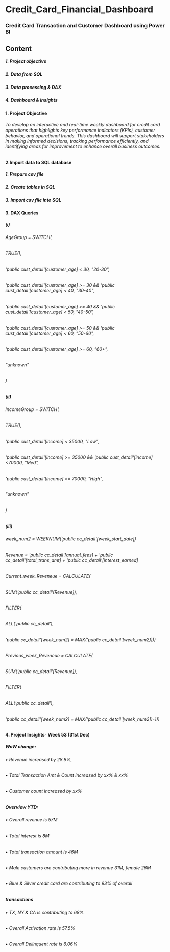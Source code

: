 # Credit_Card_Financial_Dashboard
### Credit Card Transaction and Customer Dashboard using Power BI



## Content
##### 1. Project objective
##### 2. Data from SQL
##### 3. Data processing & DAX
##### 4. Dashboard & insights



#### 1. Project Objective
###### To develop an interactive and real-time weekly dashboard for credit card operations that highlights key performance indicators (KPIs), customer behavior, and operational trends. This dashboard will support stakeholders in making informed decisions, tracking performance efficiently, and identifying areas for improvement to enhance overall business outcomes.



#### 2.Import data to SQL database

##### 1. Prepare csv file
##### 2. Create tables in SQL
##### 3. import csv file into SQL



#### 3. DAX Queries

##### (i)
###### AgeGroup = SWITCH(
###### TRUE(),
###### 'public cust_detail'[customer_age] < 30, "20-30",
###### 'public cust_detail'[customer_age] >= 30 && 'public cust_detail'[customer_age] < 40, "30-40",
###### 'public cust_detail'[customer_age] >= 40 && 'public cust_detail'[customer_age] < 50, "40-50",
###### 'public cust_detail'[customer_age] >= 50 && 'public cust_detail'[customer_age] < 60, "50-60",
###### 'public cust_detail'[customer_age] >= 60, "60+",
###### "unknown"
###### )

##### (ii)
###### IncomeGroup = SWITCH(
###### TRUE(),
###### 'public cust_detail'[income] < 35000, "Low",
###### 'public cust_detail'[income] >= 35000 && 'public cust_detail'[income] <70000, "Med",
###### 'public cust_detail'[income] >= 70000, "High",
###### "unknown"
###### )

##### (iii)
###### week_num2 = WEEKNUM('public cc_detail'[week_start_date])
###### Revenue = 'public cc_detail'[annual_fees] + 'public cc_detail'[total_trans_amt] + 'public cc_detail'[interest_earned]
###### Current_week_Reveneue = CALCULATE(
###### SUM('public cc_detail'[Revenue]),
###### FILTER(
###### ALL('public cc_detail'),
###### 'public cc_detail'[week_num2] = MAX('public cc_detail'[week_num2])))
###### Previous_week_Reveneue = CALCULATE(
###### SUM('public cc_detail'[Revenue]),
###### FILTER(
###### ALL('public cc_detail'),
###### 'public cc_detail'[week_num2] = MAX('public cc_detail'[week_num2])-1))



#### 4. Project Insights- Week 53 (31st Dec)
##### WoW change:
###### • Revenue increased by 28.8%,
###### • Total Transaction Amt & Count increased by xx% & xx%
###### • Customer count increased by xx%
##### Overview YTD:
###### • Overall revenue is 57M
###### • Total interest is 8M
###### • Total transaction amount is 46M
###### • Male customers are contributing more in revenue 31M, female 26M
###### • Blue & Silver credit card are contributing to 93% of overall
##### transactions
###### • TX, NY & CA is contributing to 68%
###### • Overall Activation rate is 57.5%
###### • Overall Delinquent rate is 6.06%
